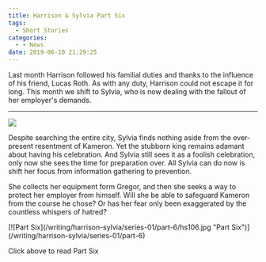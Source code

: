 ```yaml
---
title: Harrison & Sylvia Part Six
tags:
  - Short Stories
categories:
  - - News
date: 2019-06-10 21:29:25
---
```


Last month Harrison followed his familial duties and thanks to the influence of his friend, Lucas Roth.  As with any duty, Harrison could not escape it for long.  This month we shift to Sylvia, who is now dealing with the fallout of her employer's demands.<!-- more --><hr class="clear-both center-fade"/><div class="embedded-image-right">![](/writing/harrison-sylvia/series-01/harrison-sylvia-1.jpg)</div> 

Despite searching the entire city, Sylvia finds nothing aside from the ever-present resentment of Kameron.  Yet the stubborn king remains adamant about having his celebration.  And Sylvia still sees it as a foolish celebration, only now she sees the time for preparation over.  All Sylvia can do now is shift her focus from information gathering to prevention.

She collects her equipment form Gregor, and then she seeks a way to protect her employer from himself.  Will she be able to safeguard Kameron from the course he chose?  Or has her fear only been exaggerated by the countless whispers of hatred?

<div class="clear-both center">
[![Part Six](/writing/harrison-sylvia/series-01/part-6/hs106.jpg "Part Six")](/writing/harrison-sylvia/series-01/part-6)<p>Click above to read Part Six</p></div>